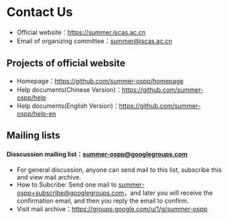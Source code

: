 # Contact Us

- Official website：<https://summer.iscas.ac.cn>
- Email of organizing committee：[summer@iscas.ac.cn](mailto:summer@iscas.ac.cn)

## Projects of official website

- Homepage：<https://github.com/summer-ospp/homepage>
- Help documents(Chinese Version)：<https://github.com/summer-ospp/help>
- Help documents(English Version)：<https://github.com/summer-ospp/help-en>

## Mailing lists

#### Disscussion mailing list：[summer-ospp@googlegroups.com](mailto:summer-ospp@googlegroups.com)

- For general discussion, anyone can send mail to this list, subscribe this and view mail archive.
- How to Subcribe: Send one mail to [summer-ospp+subscribe@googlegroups.com](mailto:summer-ospp+subscribe@googlegroups.com)，and later you will receive the confirmation email, and then you reply the email to confirm.
- Visit mail archive：<https://groups.google.com/u/1/g/summer-ospp>
